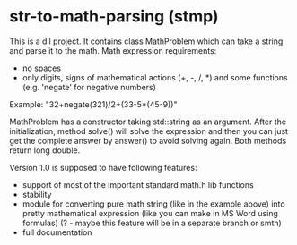 # str-to-math-parsing (stmp)
This is a dll project. It contains class MathProblem which can take a string and parse it to the math. Math expression requirements:
- no spaces
- only digits, signs of mathematical actions (+, -, /, *) and some functions (e.g. 'negate' for negative numbers)

Example: "32+negate(321)/2+(33-5*(45-9))"

MathProblem has a constructor taking std::string as an argument. After the initialization, method solve() will solve the expression and then you can just get the complete answer by answer() to avoid solving again. Both methods return long double.

Version 1.0 is supposed to have following features:
- support of most of the important standard math.h lib functions
- stability
- module for converting pure math string (like in the example above) into pretty mathematical expression (like you can make in MS Word using formulas) (? - maybe this feature will be in a separate branch or smth)
- full documentation
